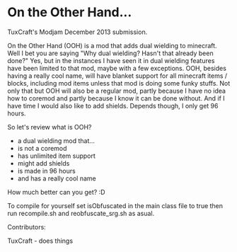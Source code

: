On the Other Hand...
====================

TuxCraft's Modjam December 2013 submission.

On the Other Hand (OOH) is a mod that adds dual wielding to minecraft. Well I bet you are saying "Why dual wielding? Hasn't that already been done?" Yes, but in the instances I have seen it in dual wielding features have been limited to that mod, maybe with a few exceptions. OOH, besides having a really cool name, will have blanket support for all minecraft items / blocks, including mod items unless that mod is doing some funky stuffs. Not only that but OOH will also be a regular mod, partly because I have no idea how to coremod and partly because I know it can be done without. And if I have time I would also like to add shields. Depends though, I only get 96 hours.

So let's review what is OOH?
- a dual wielding mod that...
- is not a coremod
- has unlimited item support
- might add shields
- is made in 96 hours
- and has a really cool name

How much better can you get? :D

To compile for yourself set isObfuscated in the main class file to true then run recompile.sh and reobfuscate_srg.sh as asual.

Contributors:

TuxCraft - does things
